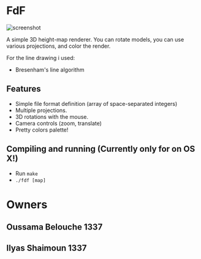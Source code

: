 
# FdF

![screenshot](/screens/screen.png?raw=true)

A simple 3D height-map renderer. You can rotate models, you can use various projections, and color the render.

For the line drawing i used:
* Bresenham's line algorithm

## Features
* Simple file format definition (array of space-separated integers)
* Multiple projections.
* 3D rotations with the mouse.
* Camera controls (zoom, translate)
* Pretty colors palette!

## Compiling and running (Currently only for on OS X!)
* Run `make`
* `./fdf [map]`

# Owners
## Oussama Belouche 1337
## Ilyas Shaimoun 1337
